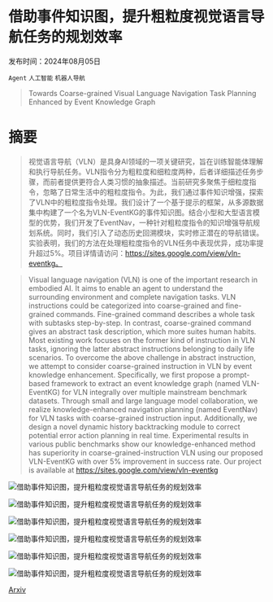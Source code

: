 # 借助事件知识图，提升粗粒度视觉语言导航任务的规划效率

发布时间：2024年08月05日

`Agent` `人工智能` `机器人导航`

> Towards Coarse-grained Visual Language Navigation Task Planning Enhanced by Event Knowledge Graph

# 摘要

> 视觉语言导航（VLN）是具身AI领域的一项关键研究，旨在训练智能体理解和执行导航任务。VLN指令分为粗粒度和细粒度两种，后者详细描述任务步骤，而前者提供更符合人类习惯的抽象描述。当前研究多聚焦于细粒度指令，忽略了日常生活中的粗粒度指令。为此，我们通过事件知识增强，探索了VLN中的粗粒度指令处理。我们设计了一个基于提示的框架，从多源数据集中构建了一个名为VLN-EventKG的事件知识图。结合小型和大型语言模型的优势，我们开发了EventNav，一种针对粗粒度指令的知识增强导航规划系统。同时，我们引入了动态历史回溯模块，实时修正潜在的导航错误。实验表明，我们的方法在处理粗粒度指令的VLN任务中表现优异，成功率提升超过5%。项目详情请访问：https://sites.google.com/view/vln-eventkg。

> Visual language navigation (VLN) is one of the important research in embodied AI. It aims to enable an agent to understand the surrounding environment and complete navigation tasks. VLN instructions could be categorized into coarse-grained and fine-grained commands. Fine-grained command describes a whole task with subtasks step-by-step. In contrast, coarse-grained command gives an abstract task description, which more suites human habits. Most existing work focuses on the former kind of instruction in VLN tasks, ignoring the latter abstract instructions belonging to daily life scenarios. To overcome the above challenge in abstract instruction, we attempt to consider coarse-grained instruction in VLN by event knowledge enhancement. Specifically, we first propose a prompt-based framework to extract an event knowledge graph (named VLN-EventKG) for VLN integrally over multiple mainstream benchmark datasets. Through small and large language model collaboration, we realize knowledge-enhanced navigation planning (named EventNav) for VLN tasks with coarse-grained instruction input. Additionally, we design a novel dynamic history backtracking module to correct potential error action planning in real time. Experimental results in various public benchmarks show our knowledge-enhanced method has superiority in coarse-grained-instruction VLN using our proposed VLN-EventKG with over $5\%$ improvement in success rate. Our project is available at https://sites.google.com/view/vln-eventkg

![借助事件知识图，提升粗粒度视觉语言导航任务的规划效率](../../..//opt/data/Projects/HuggingArxiv/paper_images/2408.02535/story.png)

![借助事件知识图，提升粗粒度视觉语言导航任务的规划效率](../../..//opt/data/Projects/HuggingArxiv/paper_images/2408.02535/knowledge_base.png)

![借助事件知识图，提升粗粒度视觉语言导航任务的规划效率](../../..//opt/data/Projects/HuggingArxiv/paper_images/2408.02535/model_view.png)

![借助事件知识图，提升粗粒度视觉语言导航任务的规划效率](../../..//opt/data/Projects/HuggingArxiv/paper_images/2408.02535/prompt2.png)

![借助事件知识图，提升粗粒度视觉语言导航任务的规划效率](../../..//opt/data/Projects/HuggingArxiv/paper_images/2408.02535/backtrack.png)

![借助事件知识图，提升粗粒度视觉语言导航任务的规划效率](../../..//opt/data/Projects/HuggingArxiv/paper_images/2408.02535/case_study.png)

[Arxiv](https://arxiv.org/abs/2408.02535)